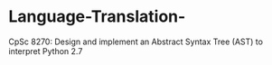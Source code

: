 # Language-Translation-
CpSc 8270: Design and implement an Abstract Syntax Tree (AST) to interpret Python 2.7
